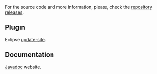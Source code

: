 For the source code and more information, please, check the [repository releases](https://github.com/The-Nefarious-Developer/zjoule/releases/tag/v1.0.0).

## Plugin

Eclipse [update-site](https://zjoule.com/v1.0.0/plugin).

## Documentation

[Javadoc](https://zjoule.com/v1.0.0/doc) website.